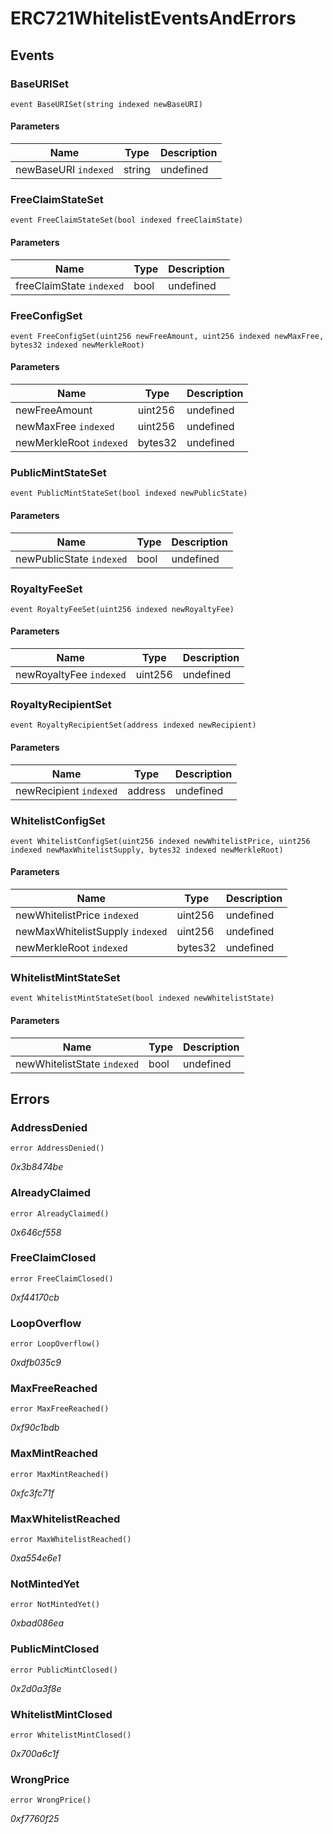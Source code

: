 # ERC721WhitelistEventsAndErrors










## Events

### BaseURISet

```solidity
event BaseURISet(string indexed newBaseURI)
```





#### Parameters

| Name | Type | Description |
|---|---|---|
| newBaseURI `indexed` | string | undefined |

### FreeClaimStateSet

```solidity
event FreeClaimStateSet(bool indexed freeClaimState)
```





#### Parameters

| Name | Type | Description |
|---|---|---|
| freeClaimState `indexed` | bool | undefined |

### FreeConfigSet

```solidity
event FreeConfigSet(uint256 newFreeAmount, uint256 indexed newMaxFree, bytes32 indexed newMerkleRoot)
```





#### Parameters

| Name | Type | Description |
|---|---|---|
| newFreeAmount  | uint256 | undefined |
| newMaxFree `indexed` | uint256 | undefined |
| newMerkleRoot `indexed` | bytes32 | undefined |

### PublicMintStateSet

```solidity
event PublicMintStateSet(bool indexed newPublicState)
```





#### Parameters

| Name | Type | Description |
|---|---|---|
| newPublicState `indexed` | bool | undefined |

### RoyaltyFeeSet

```solidity
event RoyaltyFeeSet(uint256 indexed newRoyaltyFee)
```





#### Parameters

| Name | Type | Description |
|---|---|---|
| newRoyaltyFee `indexed` | uint256 | undefined |

### RoyaltyRecipientSet

```solidity
event RoyaltyRecipientSet(address indexed newRecipient)
```





#### Parameters

| Name | Type | Description |
|---|---|---|
| newRecipient `indexed` | address | undefined |

### WhitelistConfigSet

```solidity
event WhitelistConfigSet(uint256 indexed newWhitelistPrice, uint256 indexed newMaxWhitelistSupply, bytes32 indexed newMerkleRoot)
```





#### Parameters

| Name | Type | Description |
|---|---|---|
| newWhitelistPrice `indexed` | uint256 | undefined |
| newMaxWhitelistSupply `indexed` | uint256 | undefined |
| newMerkleRoot `indexed` | bytes32 | undefined |

### WhitelistMintStateSet

```solidity
event WhitelistMintStateSet(bool indexed newWhitelistState)
```





#### Parameters

| Name | Type | Description |
|---|---|---|
| newWhitelistState `indexed` | bool | undefined |



## Errors

### AddressDenied

```solidity
error AddressDenied()
```



*0x3b8474be*


### AlreadyClaimed

```solidity
error AlreadyClaimed()
```



*0x646cf558*


### FreeClaimClosed

```solidity
error FreeClaimClosed()
```



*0xf44170cb*


### LoopOverflow

```solidity
error LoopOverflow()
```



*0xdfb035c9*


### MaxFreeReached

```solidity
error MaxFreeReached()
```



*0xf90c1bdb*


### MaxMintReached

```solidity
error MaxMintReached()
```



*0xfc3fc71f*


### MaxWhitelistReached

```solidity
error MaxWhitelistReached()
```



*0xa554e6e1*


### NotMintedYet

```solidity
error NotMintedYet()
```



*0xbad086ea*


### PublicMintClosed

```solidity
error PublicMintClosed()
```



*0x2d0a3f8e*


### WhitelistMintClosed

```solidity
error WhitelistMintClosed()
```



*0x700a6c1f*


### WrongPrice

```solidity
error WrongPrice()
```



*0xf7760f25*



